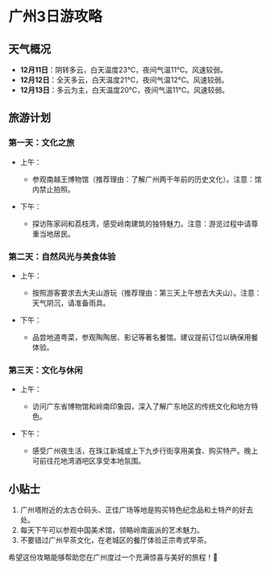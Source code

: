 # 广州3日游攻略
## 天气概况
- **12月11日**：阴转多云，白天温度23℃，夜间气温11℃。风速较弱。
- **12月12日**：全天多云，白天温度21℃，夜间气温12℃。风速较弱。
- **12月13日**：多云为主，白天温度20℃，夜间气温11℃。风速较弱。

## 旅游计划
### 第一天：文化之旅
- 上午：
  - 参观南越王博物馆（推荐理由：了解广州两千年前的历史文化）。注意：馆内禁止拍照。
  
- 下午：
  - 探访陈家祠和荔枝湾，感受岭南建筑的独特魅力。注意：游览过程中请尊重当地居民。

### 第二天：自然风光与美食体验
- 上午：
  - 按照游客要求去大夫山游玩（推荐理由：第三天上午想去大夫山）。注意：天气阴沉，请准备雨具。
  
- 下午：
  - 品尝地道粤菜，参观陶陶居、影记等著名餐馆。建议提前订位以确保用餐体验。

### 第三天：文化与休闲
- 上午：
  - 访问广东省博物馆和岭南印象园，深入了解广东地区的传统文化和地方特色。
  
- 下午：
  - 感受广州夜生活，在珠江新城或上下九步行街享用美食、购买特产。晚上可前往花地湾酒吧区享受本地氛围。

## 小贴士
1. 广州塔附近的太古仓码头、正佳广场等地是购买特色纪念品和土特产的好去处。
2. 每天下午可以参观中国美术馆，领略岭南画派的艺术魅力。
3. 不要错过广州早茶文化，在老城区的餐厅体验正宗粤式早茶。

希望这份攻略能够帮助您在广州度过一个充满惊喜与美好的旅程！🌟